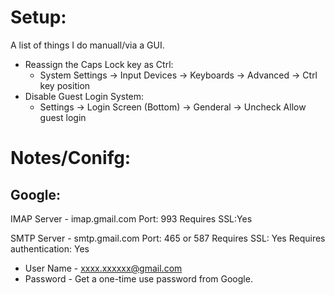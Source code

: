 # Setup:

A list of things I do manuall/via a GUI.

 - Reassign the Caps Lock key as Ctrl:
   - System Settings -> Input Devices -> Keyboards -> Advanced -> Ctrl
   key position
 - Disable Guest Login System:
   - Settings -> Login Screen (Bottom) -> Genderal -> Uncheck Allow
   guest login

# Notes/Conifg:

## Google:

IMAP Server - imap.gmail.com
Port: 993
Requires SSL:Yes

SMTP Server - smtp.gmail.com
Port: 465 or 587
Requires SSL: Yes
Requires authentication: Yes

- User Name - xxxx.xxxxxx@gmail.com
- Password - Get a one-time use password from Google.

